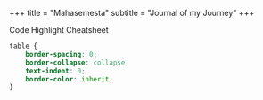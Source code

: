 +++
title = "Mahasemesta"
subtitle = "Journal of my Journey"
+++

Code Highlight Cheatsheet
```css {linenos=table,hl_lines=[8,"15-17"],linenostart=199}
table {
    border-spacing: 0;
    border-collapse: collapse;
    text-indent: 0;
	border-color: inherit;
}
```